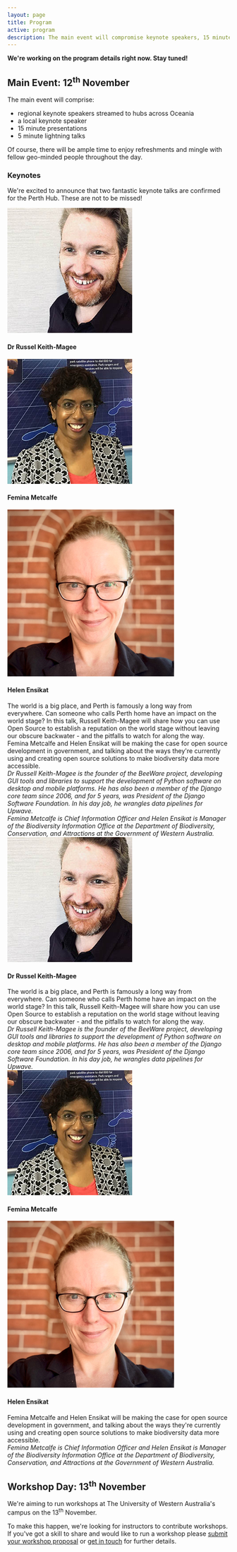 ```yaml
---
layout: page
title: Program
active: program
description: The main event will compromise keynote speakers, 15 minute presentations, and lightning talks.
---
```


**We're working on the program details right now. Stay tuned!**

## Main Event: 12<sup>th</sup> November

The main event will comprise:
* regional keynote speakers streamed to hubs across Oceania
* a local keynote speaker
* 15 minute presentations
* 5 minute lightning talks

Of course, there will be ample time to enjoy refreshments and mingle with fellow geo-minded people throughout the day.

### Keynotes

We're excited to announce that two fantastic keynote talks are confirmed for the Perth Hub. These are not to be missed!

<!-- show on desktop devices -->
<div class="hide-on-small">
<div class="keynote-flex-container">
    <div class="keynote-flex-item-left"> 
        <img src="/assets/img/keynotes/russell_keith-magee.jpg" class="keynote-img" alt="russel-keith-magee">
        <h4>Dr Russel Keith-Magee</h4>
    </div>
    <div class="keynote-flex-item-right"> 
        <div class="keynote-flex-inner-container"> 
            <div class="keynote-flex-item-left"> 
            <img src="/assets/img/keynotes/femina_metcalfe.jpg" class="keynote-img" alt="femina-metcalfe">
            <h4>Femina Metcalfe</h4>
            </div>
            <div class="keynote-flex-item-right"> 
            <img src="/assets/img/keynotes/helen_ensikat.png" class="keynote-img" alt="helen-ensikat">
            <h4>Helen Ensikat</h4>
            </div>
        </div>
    </div>
</div>

<div class="keynote-flex-container">
    <div class="keynote-flex-item-left"> 
        <div>
        The world is a big place, and Perth is famously a long way from everywhere. Can someone who calls Perth home have an impact on the world stage? In this talk, Russell Keith-Magee will share how you can use Open Source to establish a reputation on the world stage without leaving our obscure backwater - and the pitfalls to watch for along the way.
        </div>
    </div>
    <div class="keynote-flex-item-right"> 
        <div>
        Femina Metcalfe and Helen Ensikat will be making the case for open source development in government, and talking about the ways they're currently using and creating open source solutions to make biodiversity data more accessible. 
        </div>
    </div>
</div>

<div class="keynote-flex-container">
    <div class="keynote-flex-item-left"> 
        <div>
        <em>
        Dr Russell Keith-Magee is the founder of the BeeWare project, developing GUI tools and libraries to support the development of Python software on desktop and mobile platforms. He has also been a member of the Django core team since 2006, and for 5 years, was President of the Django Software Foundation. In his day job, he wrangles data pipelines for Upwave.
        </em>
        </div>
    </div>
    <div class="keynote-flex-item-right"> 
        <div>
        <em>
        Femina Metcalfe is Chief Information Officer and Helen Ensikat is Manager of the Biodiversity Information Office at the Department of Biodiversity, Conservation, and Attractions at the Government of Western Australia.
        </em>
        </div>
    </div>
</div>
</div>

<!-- show on mobile devices -->
<div class="show-on-small">
<div class="keynote-flex-container-mobile">
    <div class="keynote-flex-item-left"> 
        <img src="/assets/img/keynotes/russell_keith-magee.jpg" class="keynote-img" alt="russel-keith-magee">
            <h4>Dr Russel Keith-Magee</h4>
            <div>
            The world is a big place, and Perth is famously a long way from everywhere. Can someone who calls Perth home have an impact on the world stage? In this talk, Russell Keith-Magee will share how you can use Open Source to establish a reputation on the world stage without leaving our obscure backwater - and the pitfalls to watch for along the way.
            </div>
            <div>
                <em>
                Dr Russell Keith-Magee is the founder of the BeeWare project, developing GUI tools and libraries to support the development of Python software on desktop and mobile platforms. He has also been a member of the Django core team since 2006, and for 5 years, was President of the Django Software Foundation. In his day job, he wrangles data pipelines for Upwave.
                </em>
            </div>
    </div>
    <div class="keynote-flex-item-right"> 
        <div class="keynote-flex-inner-container-mobile"> 
            <div class="keynote-flex-item-left"> 
                <img src="/assets/img/keynotes/femina_metcalfe.jpg" class="keynote-img" alt="femina-metcalfe">
                <h4>Femina Metcalfe</h4>
            </div>
            <div class="keynote-flex-item-right"> 
                <img src="/assets/img/keynotes/helen_ensikat.png" class="keynote-img" alt="helen-ensikat">
                <h4>Helen Ensikat</h4>
            </div>
        </div>
            <div>
            Femina Metcalfe and Helen Ensikat will be making the case for open source development in government, and talking about the ways they're currently using and creating open source solutions to make biodiversity data more accessible. 
            </div>
            <div>
                <em>
                Femina Metcalfe is Chief Information Officer and Helen Ensikat is Manager of the Biodiversity Information Office at the Department of Biodiversity, Conservation, and Attractions at the Government of Western Australia.
                </em>
            </div>
    </div>
</div>
</div>


## Workshop Day: 13<sup>th</sup> November

We're aiming to run workshops at The University of Western Australia's campus on the 13<sup>th</sup> November.

To make this happen, we're looking for instructors to contribute workshops. If you've got a skill to share and would like to run a workshop please [submit your workshop proposal](https://docs.google.com/forms/d/e/1FAIpQLSd5mfXhxbSUP_yJ68OQmgXSV6DRRHwQfaEb_Y96U3Z5OrnpUw/viewform?usp=sf_link) or <a href="mailto:perth-hub@foss4g-oceania.org?subject=workshops">get in touch</a> for further details.



<!-- TODO: Chol to add table for program -->


<!--
## Schedule

Coming soon

## Program
-->
